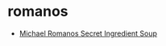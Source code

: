 # romanos

 * [Michael Romanos Secret Ingredient Soup](index/m/michael-romanos-secret-ingredient-soup-51156400.json)

